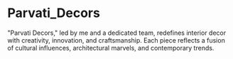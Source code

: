 # Parvati_Decors
 "Parvati Decors," led by me and a dedicated team, redefines interior decor with creativity, innovation, and craftsmanship. Each piece reflects a fusion of cultural influences, architectural marvels, and contemporary trends. 
